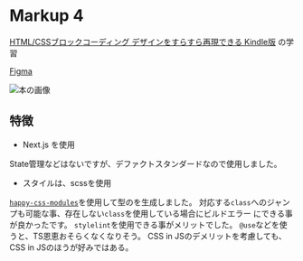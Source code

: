 # Markup 4

[HTML/CSSブロックコーディング デザインをすらすら再現できる Kindle版](https://www.amazon.co.jp/gp/product/B0BHYYSWYQ/ref=ppx_yo_dt_b_d_asin_title_o00?ie=UTF8&psc=1) の学習

[Figma](https://www.figma.com/file/WsqRZ49ELc0HRXERQH9ahm/design-block-coding?type=design&t=8fRvhIjnYBBBx4Uc-6)

![本の画像](https://m.media-amazon.com/images/I/51XJwUqsahL.jpg)

## 特徴

- Next.js を使用

State管理などはないですが、デファクトスタンダードなので使用しました。

- スタイルは、scssを使用

[`happy-css-modules`](https://github.com/mizdra/happy-css-modules)を使用して型のを生成しました。
対応する`class`へのジャンプも可能な事、存在しない`class`を使用している場合にビルドエラー
にできる事が良かったです。
`stylelint`を使用できる事がメリットでした。
`@use`などを使うと、TS恩恵おそらくなくなりそう。
CSS in JSのデメリットを考慮しても、CSS in JSのほうが好みではある。
